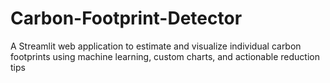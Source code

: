 # Carbon-Footprint-Detector
A Streamlit web application to estimate and visualize individual carbon footprints using machine learning, custom charts, and actionable reduction tips
